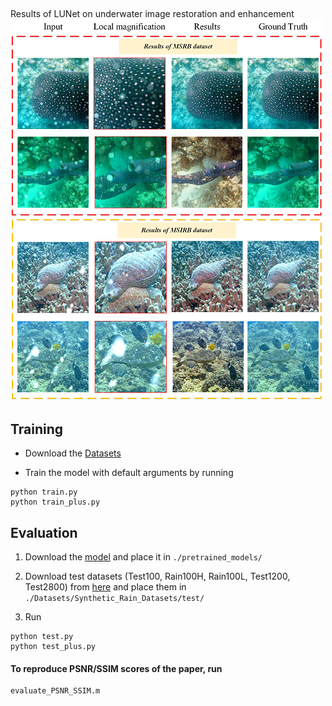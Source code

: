 ##
Results of LUNet on underwater image restoration and enhancement
![image](https://github.com/zhangbaijin/LUNet/blob/main/introduction1.png)
## Training
- Download the [Datasets](Datasets/README.md)

- Train the model with default arguments by running

```
python train.py
python train_plus.py
```


## Evaluation

1. Download the [model](https://drive.google.com/file/d/1bitvtmJAE1iKpFmdGx3OrN6Xti0JRPLc/view?usp=sharing) and place it in `./pretrained_models/`

2. Download test datasets (Test100, Rain100H, Rain100L, Test1200, Test2800) from [here](https://drive.google.com/drive/folders/1PDWggNh8ylevFmrjo-JEvlmqsDlWWvZs?usp=sharing) and place them in `./Datasets/Synthetic_Rain_Datasets/test/`

3. Run
```
python test.py
python test_plus.py
```

#### To reproduce PSNR/SSIM scores of the paper, run
```
evaluate_PSNR_SSIM.m 
```

